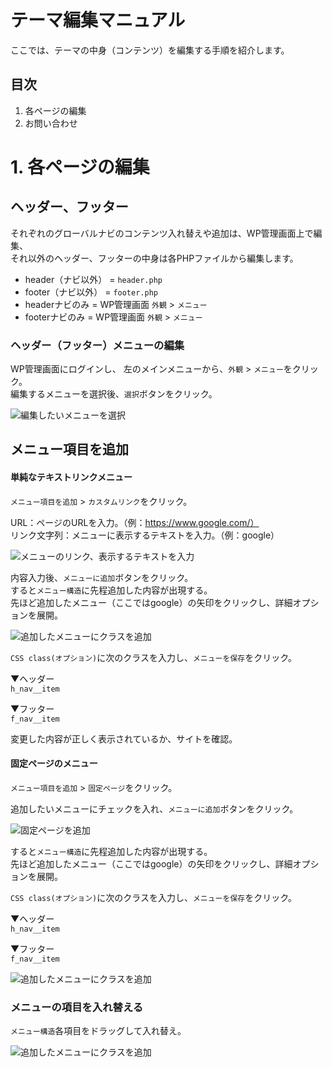 # テーマ編集マニュアル

ここでは、テーマの中身（コンテンツ）を編集する手順を紹介します。  

## 目次
1. 各ページの編集
2. お問い合わせ


# 1. 各ページの編集

## ヘッダー、フッター

それぞれのグローバルナビのコンテンツ入れ替えや追加は、WP管理画面上で編集、  
それ以外のヘッダー、フッターの中身は各PHPファイルから編集します。  

- header（ナビ以外） = `header.php`
- footer（ナビ以外） = `footer.php`
- headerナビのみ = WP管理画面 `外観` > `メニュー`
- footerナビのみ = WP管理画面 `外観` > `メニュー`

### ヘッダー（フッター）メニューの編集

WP管理画面にログインし、 左のメインメニューから、`外観` > `メニュー`をクリック。  
編集するメニューを選択後、`選択`ボタンをクリック。  
  
![編集したいメニューを選択](https://github.com/SakiTsukada-Bokuravo/WordPress-sharing-sheet/blob/images/tem_add_nav4.png)
  
## メニュー項目を追加

#### 単純なテキストリンクメニュー
  
`メニュー項目を追加` > `カスタムリンク`をクリック。  
  
URL：ページのURLを入力。（例：https://www.google.com/）  
リンク文字列：メニューに表示するテキストを入力。（例：google）  

![メニューのリンク、表示するテキストを入力](https://github.com/SakiTsukada-Bokuravo/WordPress-sharing-sheet/blob/images/tem_add_nav1.png)

内容入力後、`メニューに追加`ボタンをクリック。  
すると`メニュー構造`に先程追加した内容が出現する。  
先ほど追加したメニュー（ここではgoogle）の矢印をクリックし、詳細オプションを展開。  
  
![追加したメニューにクラスを追加](https://github.com/SakiTsukada-Bokuravo/WordPress-sharing-sheet/blob/images/tem_add_nav2.png)
  
`CSS class(オプション)`に次のクラスを入力し、`メニューを保存`をクリック。  

▼ヘッダー  
`h_nav__item`  
  
▼フッター  
`f_nav__item`  
  
変更した内容が正しく表示されているか、サイトを確認。  
  
#### 固定ページのメニュー
  
`メニュー項目を追加` > `固定ページ`をクリック。  
  
追加したいメニューにチェックを入れ、`メニューに追加`ボタンをクリック。  

![固定ページを追加](https://github.com/SakiTsukada-Bokuravo/WordPress-sharing-sheet/blob/images/tem_add_nav3.png)

すると`メニュー構造`に先程追加した内容が出現する。  
先ほど追加したメニュー（ここではgoogle）の矢印をクリックし、詳細オプションを展開。  

`CSS class(オプション)`に次のクラスを入力し、`メニューを保存`をクリック。  

▼ヘッダー  
`h_nav__item`  
  
▼フッター  
`f_nav__item`  

![追加したメニューにクラスを追加](https://github.com/SakiTsukada-Bokuravo/WordPress-sharing-sheet/blob/images/tem_add_nav2.png)


### メニューの項目を入れ替える

`メニュー構造`各項目をドラッグして入れ替え。  

![追加したメニューにクラスを追加](https://github.com/SakiTsukada-Bokuravo/WordPress-sharing-sheet/blob/images/tem_add_nav5.png)
